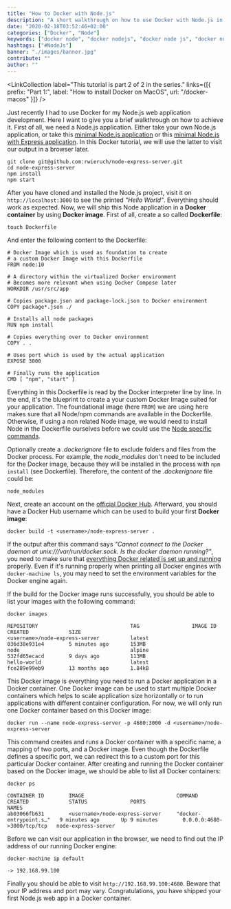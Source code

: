 ```yaml
---
title: "How to Docker with Node.js"
description: "A short walkthrough on how to use Docker with Node.js in a development environment. We will cover how to dockerize your first Node.js application ..."
date: "2020-02-18T03:52:46+02:00"
categories: ["Docker", "Node"]
keywords: ["docker node", "docker nodejs", "docker node js", "docker node js development"]
hashtags: ["#NodeJs"]
banner: "./images/banner.jpg"
contribute: ""
author: ""
---
```


<Sponsorship />

<LinkCollection label="This tutorial is part 2 of 2 in the series." links={[{ prefix: "Part 1:", label: "How to install Docker on MacOS", url: "/docker-macos" }]} />

Just recently I had to use Docker for my Node.js web application development. Here I want to give you a brief walkthrough on how to achieve it. First of all, we need a Node.js application. Either take your own Node.js application, or take this [minimal Node.js application](https://github.com/rwieruch/minimal-node-application) or this [minimal Node.js with Express application](https://github.com/rwieruch/node-express-server). In this Docker tutorial, we will use the latter to visit our output in a browser later.

```text
git clone git@github.com:rwieruch/node-express-server.git
cd node-express-server
npm install
npm start
```

After you have cloned and installed the Node.js project, visit it on `http://localhost:3000` to see the printed *"Hello World"*. Everything should work as expected. Now, we will ship this Node application in a **Docker container** by using **Docker image**. First of all, create a so called **Dockerfile**:

```text
touch Dockerfile
```

And enter the following content to the Dockerfile:

```text
# Docker Image which is used as foundation to create
# a custom Docker Image with this Dockerfile
FROM node:10

# A directory within the virtualized Docker environment
# Becomes more relevant when using Docker Compose later
WORKDIR /usr/src/app

# Copies package.json and package-lock.json to Docker environment
COPY package*.json ./

# Installs all node packages
RUN npm install

# Copies everything over to Docker environment
COPY . .

# Uses port which is used by the actual application
EXPOSE 3000

# Finally runs the application
CMD [ "npm", "start" ]
```

Everything in this Dockerfile is read by the Docker interpreter line by line. In the end, it's the blueprint to create a your custom Docker Image suited for your application. The foundational image (here `FROM`) we are using here makes sure that all Node/npm commands are available in the Dockerfile. Otherwise, if using a non related Node image, we would need to install Node in the Dockerfile ourselves before we could use the [Node specific commands](/npm-crash-course).

Optionally create a *.dockerignore* file to exclude folders and files from the Docker process. For example, the *node_modules* don't need to be included for the Docker image, because they will be installed in the process with `npm install` (see Dockerfile). Therefore, the content of the *.dockerignore* file could be:

```text
node_modules
```

Next, create an account on the [official Docker Hub](https://hub.docker.com/). Afterward, you should have a Docker Hub username which can be used to build your first **Docker image**:

```text
docker build -t <username>/node-express-server .
```

If the output after this command says *"Cannot connect to the Docker daemon at unix:///var/run/docker.sock. Is the docker daemon running?"*, you need to make sure that [everything Docker related is set up and running](/docker-macos) properly. Even if it's running properly when printing all Docker engines with `docker-machine ls`, you may need to set the environment variables for the Docker engine again.

If the build for the Docker image runs successfully, you should be able to list your images with the following command:

```text
docker images

REPOSITORY                              TAG                 IMAGE ID            CREATED             SIZE
<username>/node-express-server          latest              036d38e931e4        5 minutes ago       153MB
node                                    alpine              532fd65ecacd        9 days ago          113MB
hello-world                             latest              fce289e99eb9        13 months ago       1.84kB
```

This Docker image is everything you need to run a Docker application in a Docker container. One Docker image can be used to start multiple Docker containers which helps to scale application size horizontally or to run applications with different container configuration. For now, we will only run one Docker container based on this Docker image:

```text
docker run --name node-express-server -p 4680:3000 -d <username>/node-express-server
```

This command creates and runs a Docker container with a specific name, a mapping of two ports, and a Docker image. Even though the Dockerfile defines a specific port, we can redirect this to a custom port for this particular Docker container. After creating and running the Docker container based on the Docker image, we should be able to list all Docker containers:

```text
docker ps

CONTAINER ID        IMAGE                              COMMAND                  CREATED             STATUS              PORTS                         NAMES
ab03066fb631        <username>/node-express-server     "docker-entrypoint.s…"   9 minutes ago       Up 9 minutes        0.0.0.0:4680->3000/tcp/tcp   node-express-server
```

Before we can visit our application in the browser, we need to find out the IP address of our running Docker engine:

```text
docker-machine ip default

-> 192.168.99.100
```

Finally you should be able to visit `http://192.168.99.100:4680`. Beware that your IP address and port may vary. Congratulations, you have shipped your first Node.js web app in a Docker container.

<ReadMore label="Docker Cheatsheet" link="/docker-cheatsheet" />

<ReadMore label="Docker Compose" link="/docker-compose" />
